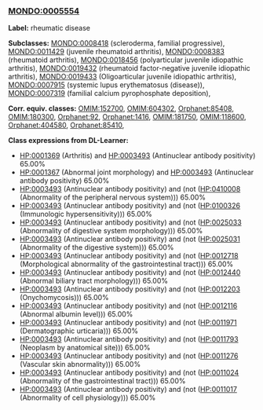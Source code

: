 
### [MONDO:0005554](http://purl.obolibrary.org/obo/MONDO_0005554)
**Label:** rheumatic disease

**Subclasses:** [MONDO:0008418](http://purl.obolibrary.org/obo/MONDO_0008418) (scleroderma, familial progressive), [MONDO:0011429](http://purl.obolibrary.org/obo/MONDO_0011429) (juvenile rheumatoid arthritis), [MONDO:0008383](http://purl.obolibrary.org/obo/MONDO_0008383) (rheumatoid arthritis), [MONDO:0018456](http://purl.obolibrary.org/obo/MONDO_0018456) (polyarticular juvenile idiopathic arthritis), [MONDO:0019432](http://purl.obolibrary.org/obo/MONDO_0019432) (rheumatoid factor-negative juvenile idiopathic arthritis), [MONDO:0019433](http://purl.obolibrary.org/obo/MONDO_0019433) (Oligoarticular juvenile idiopathic arthritis), [MONDO:0007915](http://purl.obolibrary.org/obo/MONDO_0007915) (systemic lupus erythematosus (disease)), [MONDO:0007319](http://purl.obolibrary.org/obo/MONDO_0007319) (familial calcium pyrophosphate deposition), 

**Corr. equiv. classes:** [OMIM:152700](http://purl.obolibrary.org/obo/OMIM_152700), [OMIM:604302](http://purl.obolibrary.org/obo/OMIM_604302), [Orphanet:85408](http://www.orpha.net/ORDO/Orphanet_85408), [OMIM:180300](http://purl.obolibrary.org/obo/OMIM_180300), [Orphanet:92](http://www.orpha.net/ORDO/Orphanet_92), [Orphanet:1416](http://www.orpha.net/ORDO/Orphanet_1416), [OMIM:181750](http://purl.obolibrary.org/obo/OMIM_181750), [OMIM:118600](http://purl.obolibrary.org/obo/OMIM_118600), [Orphanet:404580](http://www.orpha.net/ORDO/Orphanet_404580), [Orphanet:85410](http://www.orpha.net/ORDO/Orphanet_85410), 

**Class expressions from DL-Learner:**

- [HP:0001369](http://purl.obolibrary.org/obo/HP_0001369) (Arthritis) and [HP:0003493](http://purl.obolibrary.org/obo/HP_0003493) (Antinuclear antibody positivity) 65.00%
- [HP:0001367](http://purl.obolibrary.org/obo/HP_0001367) (Abnormal joint morphology) and [HP:0003493](http://purl.obolibrary.org/obo/HP_0003493) (Antinuclear antibody positivity) 65.00%
- [HP:0003493](http://purl.obolibrary.org/obo/HP_0003493) (Antinuclear antibody positivity) and (not ([HP:0410008](http://purl.obolibrary.org/obo/HP_0410008) (Abnormality of the peripheral nervous system))) 65.00%
- [HP:0003493](http://purl.obolibrary.org/obo/HP_0003493) (Antinuclear antibody positivity) and (not ([HP:0100326](http://purl.obolibrary.org/obo/HP_0100326) (Immunologic hypersensitivity))) 65.00%
- [HP:0003493](http://purl.obolibrary.org/obo/HP_0003493) (Antinuclear antibody positivity) and (not ([HP:0025033](http://purl.obolibrary.org/obo/HP_0025033) (Abnormality of digestive system morphology))) 65.00%
- [HP:0003493](http://purl.obolibrary.org/obo/HP_0003493) (Antinuclear antibody positivity) and (not ([HP:0025031](http://purl.obolibrary.org/obo/HP_0025031) (Abnormality of the digestive system))) 65.00%
- [HP:0003493](http://purl.obolibrary.org/obo/HP_0003493) (Antinuclear antibody positivity) and (not ([HP:0012718](http://purl.obolibrary.org/obo/HP_0012718) (Morphological abnormality of the gastrointestinal tract))) 65.00%
- [HP:0003493](http://purl.obolibrary.org/obo/HP_0003493) (Antinuclear antibody positivity) and (not ([HP:0012440](http://purl.obolibrary.org/obo/HP_0012440) (Abnormal biliary tract morphology))) 65.00%
- [HP:0003493](http://purl.obolibrary.org/obo/HP_0003493) (Antinuclear antibody positivity) and (not ([HP:0012203](http://purl.obolibrary.org/obo/HP_0012203) (Onychomycosis))) 65.00%
- [HP:0003493](http://purl.obolibrary.org/obo/HP_0003493) (Antinuclear antibody positivity) and (not ([HP:0012116](http://purl.obolibrary.org/obo/HP_0012116) (Abnormal albumin level))) 65.00%
- [HP:0003493](http://purl.obolibrary.org/obo/HP_0003493) (Antinuclear antibody positivity) and (not ([HP:0011971](http://purl.obolibrary.org/obo/HP_0011971) (Dermatographic urticaria))) 65.00%
- [HP:0003493](http://purl.obolibrary.org/obo/HP_0003493) (Antinuclear antibody positivity) and (not ([HP:0011793](http://purl.obolibrary.org/obo/HP_0011793) (Neoplasm by anatomical site))) 65.00%
- [HP:0003493](http://purl.obolibrary.org/obo/HP_0003493) (Antinuclear antibody positivity) and (not ([HP:0011276](http://purl.obolibrary.org/obo/HP_0011276) (Vascular skin abnormality))) 65.00%
- [HP:0003493](http://purl.obolibrary.org/obo/HP_0003493) (Antinuclear antibody positivity) and (not ([HP:0011024](http://purl.obolibrary.org/obo/HP_0011024) (Abnormality of the gastrointestinal tract))) 65.00%
- [HP:0003493](http://purl.obolibrary.org/obo/HP_0003493) (Antinuclear antibody positivity) and (not ([HP:0011017](http://purl.obolibrary.org/obo/HP_0011017) (Abnormality of cell physiology))) 65.00%


